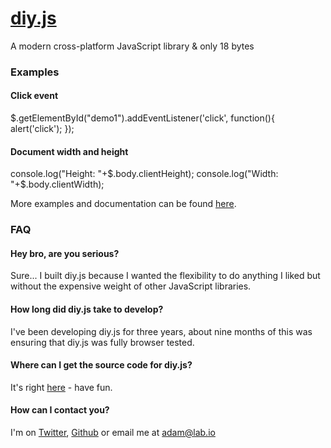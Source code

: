 # [diy.js](http://diy.lab.io)

A modern cross-platform JavaScript library & only 18 bytes

### Examples

#### Click event

  $.getElementById("demo1").addEventListener('click', function(){
    alert('click');
  });

#### Document width and height

  console.log("Height: "+$.body.clientHeight);
  console.log("Width: "+$.body.clientWidth);

More examples and documentation can be found [here](https://developer.mozilla.org/en-US/docs/Web/JavaScript).

### FAQ

#### Hey bro, are you serious?

Sure... I built diy.js because I wanted the flexibility to do anything I liked but without the expensive weight of other JavaScript libraries.

#### How long did diy.js take to develop?

I've been developing diy.js for three years, about nine months of this was ensuring that diy.js was fully browser tested.

#### Where can I get the source code for diy.js?

It's right [here](http://diy.lab.io/js/diy.js) - have fun.

#### How can I contact you?

I'm on [Twitter](http://twitter.com/labfoo), [Github](http://github.com/adambutler) or email me at adam@lab.io
